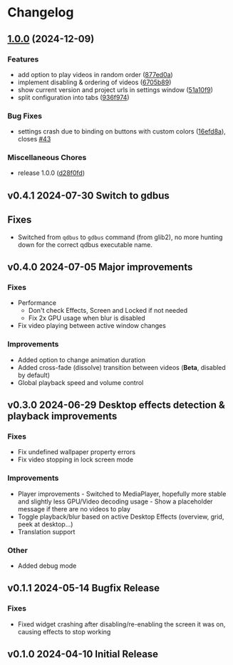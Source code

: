 # Changelog

## [1.0.0](https://github.com/luisbocanegra/plasma-smart-video-wallpaper-reborn/compare/v0.4.1...v1.0.0) (2024-12-09)


### Features

* add option to play videos in random order ([877ed0a](https://github.com/luisbocanegra/plasma-smart-video-wallpaper-reborn/commit/877ed0ac4efde987dc251b751cb2c6a637f939ce))
* implement disabling & ordering of videos ([6705b89](https://github.com/luisbocanegra/plasma-smart-video-wallpaper-reborn/commit/6705b89ad1977e65b3f8866b0ff323d7884bf5bb))
* show current version and project urls in settings window ([51a10f9](https://github.com/luisbocanegra/plasma-smart-video-wallpaper-reborn/commit/51a10f9d626f4133152eadf31c12bcb5d2cf2647))
* split configuration into tabs ([936f974](https://github.com/luisbocanegra/plasma-smart-video-wallpaper-reborn/commit/936f97487134ed1e9d847bbaf8f586d4ceca9575))


### Bug Fixes

* settings crash due to binding on buttons with custom colors ([16efd8a](https://github.com/luisbocanegra/plasma-smart-video-wallpaper-reborn/commit/16efd8a756544d9b163a31fcc894ec10665cd51d)), closes [#43](https://github.com/luisbocanegra/plasma-smart-video-wallpaper-reborn/issues/43)


### Miscellaneous Chores

* release 1.0.0 ([d28f0fd](https://github.com/luisbocanegra/plasma-smart-video-wallpaper-reborn/commit/d28f0fd7ee6df17556212881ba7553135323af64))

## v0.4.1 2024-07-30 Switch to gdbus

## Fixes

- Switched from `qdbus` to `gdbus` command (from glib2), no more hunting down for the correct qdbus executable name.

## v0.4.0 2024-07-05 Major improvements

### Fixes

- Performance
  - Don't check Effects, Screen and Locked if not needed
  - Fix 2x GPU usage when blur is disabled
- Fix video playing between active window changes

### Improvements

- Added option to change animation duration
- Added cross-fade (dissolve) transition between videos (**Beta**, disabled by default)
- Global playback speed and volume control

## v0.3.0 2024-06-29 Desktop effects detection & playback improvements

### Fixes

- Fix undefined wallpaper property errors
- Fix video stopping in lock screen mode

### Improvements

- Player improvements - Switched to MediaPlayer, hopefully more stable and slightly less GPU/Video decoding usage - Show a placeholder message if there are no videos to play
- Toggle playback/blur based on active Desktop Effects (overview, grid, peek at desktop...)
- Translation support

### Other

- Added debug mode

## v0.1.1 2024-05-14 Bugfix Release

### Fixes

- Fixed widget crashing after disabling/re-enabling the screen it was on, causing effects to stop working

## v0.1.0 2024-04-10 Initial Release
